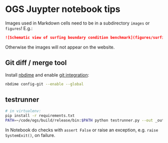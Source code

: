 # OGS Juypter notebook tips

Images used in Markdown cells need to be in a subdirectory `images` or `figures`! E.g.:

```markdown
![Schematic view of surfing boundary condition benchmark](figures/surfing_schematic.png)
```

Otherwise the images will not appear on the website.

## Git diff / merge tool

Install [nbdime](https://nbdime.readthedocs.io) and enable [git integration](https://nbdime.readthedocs.io/en/latest/vcs.html):

```bash
nbdime config-git --enable --global
```

## testrunner

```bash
# in virtualenv:
pip install -r requirements.txt
PATH=~/code/ogs/build/release/bin:$PATH python testrunner.py --out _out SimpleMechanics.ipynb
```

In Notebook do checks with `assert False` or raise an exception, e.g. `raise SystemExit()`, on failure.
